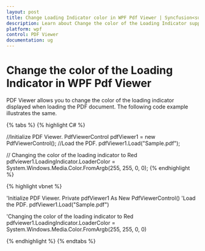 ```yaml
---
layout: post
title: Change Loading Indicator color in WPF Pdf Viewer | Syncfusion<sup>&reg;</sup>;
description: Learn about Change the color of the Loading Indicator support in Syncfusion<sup>&reg;</sup>; WPF Pdf Viewer control and more.
platform: wpf
control: PDF Viewer
documentation: ug
---
```


# Change the color of the Loading Indicator in WPF Pdf Viewer

PDF Viewer allows you to change the color of the loading indicator displayed when loading the PDF document. The following code example illustrates the same.

{% tabs %}
{% highlight C# %}

//Initialize PDF Viewer.
PdfViewerControl pdfViewer1 = new PdfViewerControl();
//Load the PDF.
pdfViewer1.Load("Sample.pdf");

// Changing the color of the loading indicator to Red
pdfviewer1.LoadingIndicator.LoaderColor = System.Windows.Media.Color.FromArgb(255, 255, 0, 0);
{% endhighlight %}



{% highlight vbnet %}

'Initialize PDF Viewer.
Private pdfViewer1 As New PdfViewerControl()
'Load the PDF.
pdfViewer1.Load("Sample.pdf")

'Changing the color of the loading indicator to Red
pdfviewer1.LoadingIndicator.LoaderColor = System.Windows.Media.Color.FromArgb(255, 255, 0, 0)

{% endhighlight %}
{% endtabs %}
